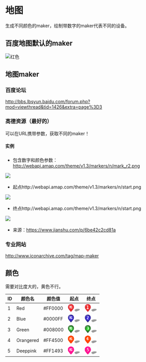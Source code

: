 # 地图

生成不同颜色的maker，绘制带数字的maker代表不同的设备。

## 百度地图默认的maker

![红色](https://api.map.baidu.com/images/marker_red_sprite.png)

## 地图maker

### 百度论坛

http://bbs.lbsyun.baidu.com/forum.php?mod=viewthread&tid=1426&extra=page%3D3

### 高德资源（最好的）

可以在URL携带参数，获取不同的maker！

#### 实例

##### 

- 包含数字和颜色参数：http://webapi.amap.com/theme/v1.3/markers/n/mark_r2.png

![](http://webapi.amap.com/theme/v1.3/markers/n/mark_r2.png)

- 起点http://webapi.amap.com/theme/v1.3/markers/n/start.png

![](http://webapi.amap.com/theme/v1.3/markers/n/start.png)

- 终点http://webapi.amap.com/theme/v1.3/markers/n/start.png

![](http://webapi.amap.com/theme/v1.3/markers/n/start.png)


- 来源：https://www.jianshu.com/p/6be42c2cd81a

### 专业网站

http://www.iconarchive.com/tag/map-maker

## 颜色

需要对比度大的，黄色不行。

| ID |颜色名|颜色值|起点|终点|
| --- |----|----|---|----|
| 1 | Red | #FF0000 |![start_red](./map_makers/start_red.png)|![end_red_1](./map_makers/end_red_1.png)|
| 2 | Blue | #0000FF |![start_blue](./map_makers/start_blue.png)|![end_blue_2](./map_makers/end_blue_2.png)|
| 3 | Green | #008000|![start_green](./map_makers/start_green.png)|![end_green_3](./map_makers/end_green_3.png)|
| 4 | Orangered | #FF4500 |![start_orangered](./map_makers/start_orangered.png)|![end_orangered_4](./map_makers/end_orangered_4.png)|
| 5 | Deeppink | #FF1493 |![start_deeppink](./map_makers/start_deeppink.png)|![end_deeppink_5](./map_makers/end_deeppink_5.png)|



